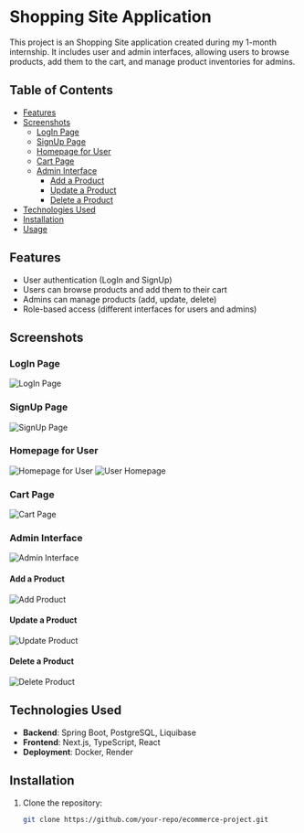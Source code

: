 # Shopping Site Application

This project is an Shopping Site application created during my 1-month internship. It includes user and admin interfaces, allowing users to browse products, add them to the cart, and manage product inventories for admins.

## Table of Contents
- [Features](#features)
- [Screenshots](#screenshots)
  - [LogIn Page](#login-page)
  - [SignUp Page](#signup-page)
  - [Homepage for User](#homepage-for-user)
  - [Cart Page](#cart-page)
  - [Admin Interface](#admin-interface)
    - [Add a Product](#add-a-product)
    - [Update a Product](#update-a-product)
    - [Delete a Product](#delete-a-product)
- [Technologies Used](#technologies-used)
- [Installation](#installation)
- [Usage](#usage)

## Features
- User authentication (LogIn and SignUp)
- Users can browse products and add them to their cart
- Admins can manage products (add, update, delete)
- Role-based access (different interfaces for users and admins)

## Screenshots

### LogIn Page
![LogIn Page](https://github.com/user-attachments/assets/eef7dc18-11c4-479a-bad0-836b714b9df9)

### SignUp Page
![SignUp Page](https://github.com/user-attachments/assets/b7b5497f-7571-4f2e-be5a-c4047b9181d2)

### Homepage for User
![Homepage for User](https://github.com/user-attachments/assets/6b893e89-8f65-4ba0-b310-6a61b72f91ca)
![User Homepage](https://github.com/user-attachments/assets/703fb44a-a734-4e40-a1ac-49209dc58b1a)

### Cart Page
![Cart Page](https://github.com/user-attachments/assets/93d0ad2c-5318-4634-b9a0-b4c052497b1b)

### Admin Interface
![Admin Interface](https://github.com/user-attachments/assets/a256af57-358e-4ffc-beb1-27bc6d4ae3fe)

#### Add a Product
![Add Product](https://github.com/user-attachments/assets/e68e52ef-96bf-423a-9b2c-23f85858bbce)

#### Update a Product
![Update Product](https://github.com/user-attachments/assets/8d70c245-71d5-49a4-99ca-72c6504b7edd)

#### Delete a Product
![Delete Product](https://github.com/user-attachments/assets/f0dd4248-0357-4774-b0fd-038f2f7e2baa)

## Technologies Used
- **Backend**: Spring Boot, PostgreSQL, Liquibase
- **Frontend**: Next.js, TypeScript, React
- **Deployment**: Docker, Render

## Installation
1. Clone the repository:
   ```bash
   git clone https://github.com/your-repo/ecommerce-project.git






